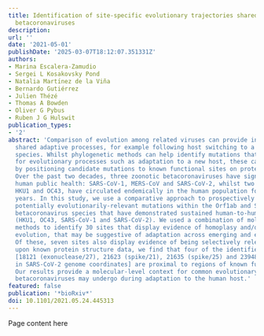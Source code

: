 ```yaml
---
title: Identification of site-specific evolutionary trajectories shared across human
  betacoronaviruses
description:
url: ''
date: '2021-05-01'
publishDate: '2025-03-07T18:12:07.351331Z'
authors:
- Marina Escalera-Zamudio
- Sergei L Kosakovsky Pond
- Natalia Martı́nez de la Viña
- Bernardo Gutiérrez
- Julien Thézé
- Thomas A Bowden
- Oliver G Pybus
- Ruben J G Hulswit
publication_types:
- '2'
abstract: 'Comparison of evolution among related viruses can provide insights into
  shared adaptive processes, for example following host switching to a mutual host
  species. Whilst phylogenetic methods can help identify mutations that may be important
  for evolutionary processes such as adaptation to a new host, these can be enhanced
  by positioning candidate mutations to known functional sites on protein structures.
  Over the past two decades, three zoonotic betacoronaviruses have significantly impacted
  human public health: SARS-CoV-1, MERS-CoV and SARS-CoV-2, whilst two other betacoronaviruses,
  HKU1 and OC43, have circulated endemically in the human population for over 100
  years. In this study, we use a comparative approach to prospectively search for
  potentially evolutionarily-relevant mutations within the Orf1ab and S genes across
  betacoronavirus species that have demonstrated sustained human-to-human transmission
  (HKU1, OC43, SARS-CoV-1 and SARS-CoV-2). We used a combination of molecular evolution
  methods to identify 30 sites that display evidence of homoplasy and/or stepwise
  evolution, that may be suggestive of adaptation across emerging and endemic betacoronaviruses.
  Of these, seven sites also display evidence of being selectively relevant. Drawing
  upon known protein structure data, we find that four of the identified mutations
  [18121 (exonuclease/27), 21623 (spike/21), 21635 (spike/25) and 23948 (spike/796),
  in SARS-CoV-2 genome coordinates] are proximal to regions of known functionality.
  Our results provide a molecular-level context for common evolutionary pathways that
  betacoronaviruses may undergo during adaptation to the human host.'
featured: false
publication: '*bioRxiv*'
doi: 10.1101/2021.05.24.445313
---
```


Page content here